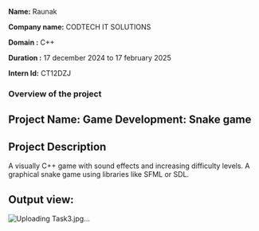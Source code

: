 **Name:** Raunak

**Company name:** CODTECH IT SOLUTIONS

**Domain :** C++

**Duration :** 17 december 2024 to 17 february 2025

**Intern Id:** CT12DZJ

### Overview of the project

## Project Name: Game Development: Snake game

## Project Description 
A visually C++ game with sound effects and increasing difficulty levels. A graphical snake game using libraries like SFML or SDL. 
## Output view: 
![Uploading Task3.jpg…]()
